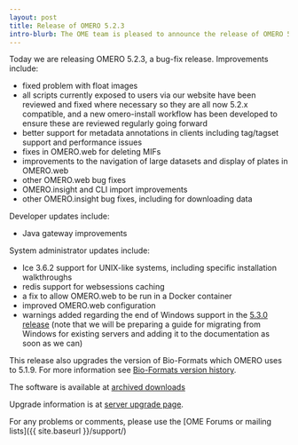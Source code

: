 ```yaml
---
layout: post
title: Release of OMERO 5.2.3
intro-blurb: The OME team is pleased to announce the release of OMERO 5.2.3
---
```

Today we are releasing OMERO 5.2.3, a bug-fix release. Improvements include:

-  fixed problem with float images
-  all scripts currently exposed to users via our website have been reviewed and fixed where necessary so they are all now 5.2.x compatible, and a new omero-install workflow has been developed to ensure these are reviewed regularly going forward
-  better support for metadata annotations in clients including tag/tagset support and performance issues
-  fixes in OMERO.web for deleting MIFs
-  improvements to the navigation of large datasets and display of plates in OMERO.web
-  other OMERO.web bug fixes
-  OMERO.insight and CLI import improvements
-  other OMERO.insight bug fixes, including for downloading data

Developer updates include:
 
-  Java gateway improvements

System administrator updates include:
 
-  Ice 3.6.2 support for UNIX-like systems, including specific installation walkthroughs
-  redis support for websessions caching
-  a fix to allow OMERO.web to be run in a Docker container
-  improved OMERO.web configuration
-  warnings added regarding the end of Windows support in the [5.3.0 release](http://blog.openmicroscopy.org/tech-issues/future-plans/deployment/2016/03/22/windows-support/) (note that we will be preparing a guide for migrating from Windows for existing servers and adding it to the documentation as soon as we can)

This release also upgrades the version of Bio-Formats which OMERO uses to
5.1.9. For more information see [Bio-Formats version history](https://www.openmicroscopy.org/site/support/bio-formats5.1/about/whats-new.html).

The software is available at
[archived downloads](https://downloads.openmicroscopy.org/omero/5.2.3/)

Upgrade information is at [server upgrade page](https://docs.openmicroscopy.org/omero/5.2.3/sysadmins/server-upgrade.html).

For any problems or comments, please use the [OME Forums or mailing lists]({{ site.baseurl }}/support/)

